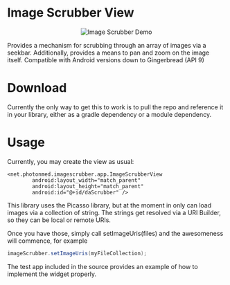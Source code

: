 
Image Scrubber View
======================
<p align="center">
 <img src="https://cloud.githubusercontent.com/assets/1221368/3345040/22eb0fba-f8b3-11e3-81af-869bf98a82af.gif" 
 alt="Image Scrubber Demo" />
</p>

Provides a mechanism for scrubbing through an array of images via a seekbar.  Additionally,
provides a means to pan and zoom on the image itself.  Compatible with Android versions down to Gingerbread (API 9)

Download
======================
Currently the only way to get this to work is to pull the repo and reference it in your library,
either as a gradle dependency or a module dependency.

Usage
=====================

Currently, you may create the view as usual:

```
<net.photonmed.imagescrubber.app.ImageScrubberView
        android:layout_width="match_parent"
        android:layout_height="match_parent"
        android:id="@+id/daScrubber" />
 ```  
 
 This library uses the Picasso library, but at the moment in only can load images via a collection of 
 string.  The strings get resolved via a URI Builder, so they can be local or remote URIs.
 
 Once you have those, simply call setImageUris(files) and the awesomeness will commence, for example
 
 ```java
imageScrubber.setImageUris(myFileCollection); 
```

The test app included in the source provides an example of how to implement the widget properly.

